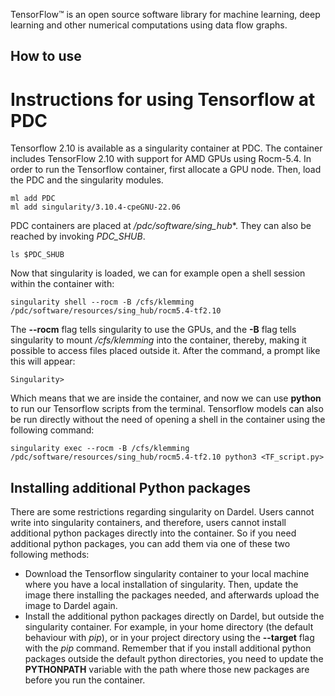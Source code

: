 TensorFlow™ is an open source software library for machine learning, deep learning and other numerical computations using data flow graphs.

## How to use


# Instructions for using Tensorflow at PDC
Tensorflow 2.10 is available as a singularity container at PDC.
The container includes TensorFlow 2.10 with support for
AMD GPUs using Rocm-5.4.
In order to run the Tensorflow container, first allocate
a GPU node. Then, load the PDC and the singularity
modules.
```
ml add PDC
ml add singularity/3.10.4-cpeGNU-22.06
```
PDC containers are placed at */pdc/software/sing_hub**.
They can also be reached by invoking *PDC_SHUB*.
```
ls $PDC_SHUB
```
Now that singularity is loaded, we can for example open a shell session
within the container with:
```
singularity shell --rocm -B /cfs/klemming /pdc/software/resources/sing_hub/rocm5.4-tf2.10
```
The **--rocm** flag tells singularity to use the GPUs, and the **-B** flag tells singularity to
mount */cfs/klemming* into the container, thereby, making it possible to access files placed outside
it.
After the command, a prompt like this will appear:
```
Singularity>
```
Which means that we are inside the container, and now we can use **python** to run our Tensorflow scripts
from the terminal.
Tensorflow models can also be run directly without the need of opening a shell in the container using
the following command:
```
singularity exec --rocm -B /cfs/klemming /pdc/software/resources/sing_hub/rocm5.4-tf2.10 python3 <TF_script.py>
```

## Installing additional Python packages
There are some restrictions regarding singularity on Dardel.
Users cannot write into singularity containers, and therefore,
users cannot install additional python packages directly into the container.
So if you need additional python packages, you can add them via one
of these two following methods:
- Download the Tensorflow singularity container to your local machine where you have a local
installation of singularity. Then, update the image there installing the packages
needed, and afterwards upload the image to Dardel again.
- Install the additional python packages directly on Dardel, but outside the
singularity container. For example, in your home directory (the default behaviour with *pip*),
or in your project directory using the **--target** flag with the *pip* command.
Remember that if you install additional python packages outside the default python
directories, you need to update the **PYTHONPATH** variable with the path where
those new packages are before you run the container.
